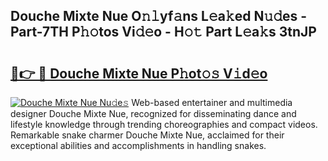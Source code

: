 ## Douche Mixte Nue O𝚗𝚕yf𝚊ns L𝚎a𝚔ed N𝚞𝚍es - Part-7TH P𝚑𝚘tos Vi𝚍𝚎o - H𝚘𝚝 Part L𝚎a𝚔s 3tnJP

# <h2><a href="http://kf9l51y.oniu.top/?m=Douche+Mixte+Nue">🔗👉 🔴 Douche Mixte Nue P𝚑ot𝚘𝚜 V𝚒d𝚎o</a></h2>

[![Douche Mixte Nue Nu𝚍e𝚜](https://i.imgur.com/0qMVB7G.gif)](http://kf9l51y.oniu.top/?m=Douche+Mixte+Nue)
Web-based entertainer and multimedia designer Douche Mixte Nue, recognized for disseminating dance and lifestyle knowledge through trending choreographies and compact videos. Remarkable snake charmer Douche Mixte Nue, acclaimed for their exceptional abilities and accomplishments in handling snakes.  
